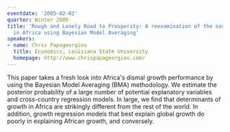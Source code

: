 ```yaml
---
eventdate: '2005-02-02'
quarter: Winter 2005
title: 'Rough and Lonely Road to Prosperity: A reexamination of the sources of growth
  in Africa using Bayesian Model Averaging'
speakers:
- name: Chris Papageorgiou
  title: Economics, Louisiana State University
  homepage: http://www.chrispapageorgiou.com/
---
```

This paper takes a fresh look into Africa's dismal growth performance by using the Bayesian Model Averaging (BMA) methodology. We estimate the posterior probability of a large number of potential explanatory variables and cross-country regression models. In large, we find that determinants of growth in Africa are strikingly different from the rest of the world. In addition, growth regression models that best explain global growth do poorly in explaining African growth, and conversely.